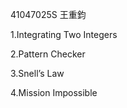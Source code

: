 41047025S 王重鈞

1.Integrating Two Integers


2.Pattern Checker


3.Snell’s Law


4.Mission Impossible